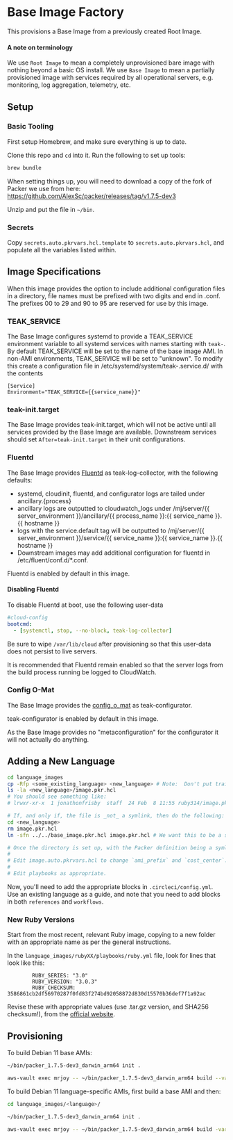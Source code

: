 # Base Image Factory

This provisions a Base Image from a previously created Root Image.

#### A note on terminology

We use `Root Image` to mean a completely unprovisioned bare image with nothing beyond a basic OS install. We use `Base Image` to mean a partially provisioned image with services required by all operational servers, e.g. monitoring, log aggregation, telemetry, etc.

## Setup

### Basic Tooling

First setup Homebrew, and make sure everything is up to date.

Clone this repo and `cd` into it.  Run the following to set up tools:

```bash
brew bundle
```

When setting things up, you will need to download a copy of the fork of Packer we use from here: <https://github.com/AlexSc/packer/releases/tag/v1.7.5-dev3>

Unzip and put the file in `~/bin`.

### Secrets

Copy `secrets.auto.pkrvars.hcl.template` to `secrets.auto.pkrvars.hcl`, and populate all the variables listed within.

## Image Specifications

When this image provides the option to include additional configuration files in a directory, file names must be prefixed with two digits and end in .conf. The prefixes 00 to 29 and 90 to 95 are reserved for use by this image.

### TEAK_SERVICE

The Base Image configures systemd to provide a TEAK_SERVICE environment variable to all systemd services with names starting with `teak-`. By default TEAK_SERVICE will be set to the name of the base image AMI. In non-AMI environments, TEAK_SERVICE will be set to "unknown". To modify this create a configuration file in /etc/systemd/system/teak-.service.d/ with the contents

```
[Service]
Environment="TEAK_SERVICE={{service_name}}"
```

### teak-init.target

The Base Image provides teak-init.target, which will not be active until all services provided by the Base Image are available. Downstream services should set `After=teak-init.target` in their unit configurations.

### Fluentd

The Base Image provides [Fluentd](https://www.fluentd.org) as teak-log-collector, with the following defaults:

- systemd, cloudinit, fluentd, and configurator logs are tailed under ancillary.{process}
- ancillary logs are outputted to cloudwatch_logs under /mj/server/{{ server_environment }}/ancillary/{{ process_name }}:{{ service_name }}.{{ hostname }}
- logs with the service.default tag will be outputted to /mj/server/{{ server_environment }}/service/{{ service_name }}:{{ service_name }}.{{ hostname }}
- Downstream images may add additional configuration for fluentd in /etc/fluent/conf.d/\*.conf.

Fluentd is enabled by default in this image.

#### Disabling Fluentd

To disable Fluentd at boot, use the following user-data

```yml
#cloud-config
bootcmd:
  - [systemctl, stop, --no-block, teak-log-collector]
```

Be sure to wipe `/var/lib/cloud` after provisioning so that this user-data does not persist to live servers.

It is recommended that Fluentd remain enabled so that the server logs from the build process running be logged to CloudWatch.

### Config O-Mat

The Base Image provides the [config_o_mat](https://github.com/GoCarrot/config_o_mat) as teak-configurator.

teak-configurator is enabled by default in this image.

As the Base Image provides no "metaconfiguration" for the configurator it will not actually do anything.

## Adding a New Language

```bash
cd language_images
cp -Rfp <some_existing_language> <new_language> # Note:  Don't put trailing slashes on the directory names!
ls -la <new_language>/image.pkr.hcl
# You should see something like:
# lrwxr-xr-x  1 jonathonfrisby  staff  24 Feb  8 11:55 ruby314/image.pkr.hcl -> ../../base_image.pkr.hcl

# If, and only if, the file is _not_ a symlink, then do the following:
cd <new_language>
rm image.pkr.hcl
ln -sfn ../../base_image.pkr.hcl image.pkr.hcl # We want this to be a symlink to the base one!

# Once the directory is set up, with the Packer definition being a symlink:
#
# Edit image.auto.pkrvars.hcl to change `ami_prefix` and `cost_center`.
#
# Edit playbooks as appropriate.
```

Now, you'll need to add the appropriate blocks in `.circleci/config.yml`.  Use an existing language as a guide, and note that you need to add blocks in both `references` and `workflows`.

### New Ruby Versions

Start from the most recent, relevant Ruby image, copying to a new folder with an appropriate name as per the general instructions.

In the `language_images/rubyXX/playbooks/ruby.yml` file, look for lines that look like this:

```
        RUBY_SERIES: "3.0"
        RUBY_VERSION: "3.0.3"
        RUBY_CHECKSUM: 3586861cb2df56970287f0fd83f274bd92058872d830d15570b36def7f1a92ac
```

Revise these with appropriate values (use .tar.gz version, and SHA256 checksum!), from the [official website](https://www.ruby-lang.org/en/downloads/).


## Provisioning

To build Debian 11 base AMIs:

```bash
~/bin/packer_1.7.5-dev3_darwin_arm64 init .

aws-vault exec mrjoy -- ~/bin/packer_1.7.5-dev3_darwin_arm64 build --var-file=base_image.auto.pkrvars.hcl --var-file=secrets.auto.pkrvars.hcl -var region=us-east-1 -var build_account_canonical_slug=stage-ci-cd -var use_generated_security_group=true -var cost_center=root_image -timestamp-ui '-except=vagrant.*' base_image.pkr.hcl
```

To build Debian 11 language-specific AMIs, first build a base AMI and then:

```bash
cd language_images/<language>/

~/bin/packer_1.7.5-dev3_darwin_arm64 init .

aws-vault exec mrjoy -- ~/bin/packer_1.7.5-dev3_darwin_arm64 build -var-file=image.auto.pkrvars.hcl -var region=us-east-1 -var build_account_canonical_slug=stage-ci-cd -var use_generated_security_group=true -var cost_center=root_image -timestamp-ui '-except=vagrant.*' image.pkr.hcl
```
